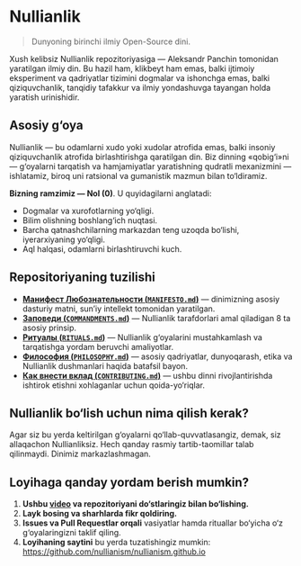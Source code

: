 # Nullianlik 

> Dunyoning birinchi ilmiy Open-Source dini.

Xush kelibsiz Nullianlik repozitoriyasiga — Aleksandr Panchin tomonidan yaratilgan ilmiy din. Bu hazil ham, klikbeyt ham emas, balki ijtimoiy eksperiment va qadriyatlar tizimini dogmalar va ishonchga emas, balki qiziquvchanlik, tanqidiy tafakkur va ilmiy yondashuvga tayangan holda yaratish urinishidir.

## Asosiy g‘oya

Nullianlik — bu odamlarni xudo yoki xudolar atrofida emas, balki insoniy qiziquvchanlik atrofida birlashtirishga qaratilgan din. Biz dinning «qobig‘i»ni — g‘oyalarni tarqatish va hamjamiyatlar yaratishning qudratli mexanizmini — ishlatamiz, biroq uni ratsional va gumanistik mazmun bilan to‘ldiramiz.

**Bizning ramzimiz — Nol (0)**. U quyidagilarni anglatadi:

- Dogmalar va xurofotlarning yo‘qligi.
- Bilim olishning boshlang‘ich nuqtasi.
- Barcha qatnashchilarning markazdan teng uzoqda bo‘lishi, iyerarxiyaning yo‘qligi.
- Aql halqasi, odamlarni birlashtiruvchi kuch.

## Repositoriyaning tuzilishi

- [**Манифест Любознательности (`MANIFESTO.md`)**](./MANIFESTO.md) — dinimizning asosiy dasturiy matni, sun’iy intellekt tomonidan yaratilgan.
- [**Заповеди (`COMMANDMENTS.md`)**](./COMMANDMENTS.md) — Nullianlik tarafdorlari amal qiladigan 8 ta asosiy prinsip.
- [**Ритуалы (`RITUALS.md`)**](./RITUALS.md) — Nullianlik g‘oyalarini mustahkamlash va tarqatishga yordam beruvchi amaliyotlar.
- [**Философия (`PHILOSOPHY.md`)**](./PHILOSOPHY.md) — asosiy qadriyatlar, dunyoqarash, etika va Nullianlik dushmanlari haqida batafsil bayon.
- [**Как внести вклад (`CONTRIBUTING.md`)**](./CONTRIBUTING.md) — ushbu dinni rivojlantirishda ishtirok etishni xohlaganlar uchun qoida-yo‘riqlar.

## Nullianlik bo‘lish uchun nima qilish kerak?

Agar siz bu yerda keltirilgan g‘oyalarni qo‘llab-quvvatlasangiz, demak, siz allaqachon Nullianliksiz. Hech qanday rasmiy tartib-taomillar talab qilinmaydi. Dinimiz markazlashmagan.

## Loyihaga qanday yordam berish mumkin?

1. **Ushbu [video](https://www.youtube.com/watch?v=mCErecXWGCc) va repozitoriyani do‘stlaringiz bilan bo‘lishing.**
2. **Layk bosing va sharhlarda fikr qoldiring.**
3. **Issues va Pull Requestlar orqali** vasiyatlar hamda rituallar bo‘yicha o‘z g‘oyalaringizni taklif qiling.
4. **Loyihaning saytini** bu yerda tuzatishingiz mumkin: https://github.com/nullianism/nullianism.github.io